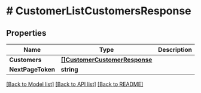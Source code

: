 # # CustomerListCustomersResponse


## Properties 


Name | Type | Description | Notes
------------ | ------------- | ------------- | -------------
**Customers**| [**[]CustomerCustomerResponse**](CustomerCustomerResponse.md) |   | [optional]
**NextPageToken**| **string** |   | [optional]


[[Back to Model list]](../../README.md#models) [[Back to API list]](../../README.md#endpoints) [[Back to README]](../../README.md)

